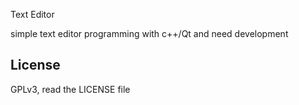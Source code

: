 Text Editor

simple text editor programming with c++/Qt and need development
## License 
GPLv3, read the LICENSE file
